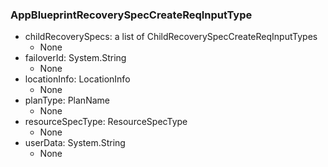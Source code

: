 ### AppBlueprintRecoverySpecCreateReqInputType
- childRecoverySpecs: a list of ChildRecoverySpecCreateReqInputTypes
  - None
- failoverId: System.String
  - None
- locationInfo: LocationInfo
  - None
- planType: PlanName
  - None
- resourceSpecType: ResourceSpecType
  - None
- userData: System.String
  - None
